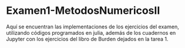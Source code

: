 # Examen1-MetodosNumericosII
Aquí se encuentran las implementaciones de los ejercicios del examen, utilizando códigos programados en julia, 
además de los cuadernos en Jupyter con los ejercicios del libro de Burden dejados en la tarea 1.
